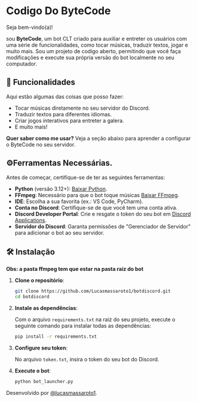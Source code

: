 # Codigo Do ByteCode
Seja bem-vindo(a)!

sou **ByteCode**, um bot CLT criado para auxiliar e entreter os usuários com uma série de funcionalidades, como tocar músicas, traduzir textos, jogar e muito mais.
Sou um projeto de codigo aberto, permitindo que você faça modificações  e execute sua própria versão do bot localmente no seu computador.

## 🚀 Funcionalidades
Aqui estão algumas das coisas que posso fazer:
- Tocar músicas diretamente no seu servidor do Discord.
- Traduzir textos para diferentes idiomas.
- Criar jogos interativos para entreter a galera.
- E muito mais!

**Quer saber como me usar?** Veja a seção abaixo para aprender a configurar o ByteCode no seu servidor.

## ⚙️Ferramentas Necessárias.
Antes de começar, certifique-se de ter as seguintes ferramentas:
- **Python** (versão 3.12+): [Baixar Python](https://www.python.org/downloads/).
- **FFmpeg**: Necessário para que o bot toque músicas [Baixar FFmpeg](https://www.ffmpeg.org/download.html).
- **IDE**: Escolha a sua favorita (ex.: VS Code, PyCharm).
- **Conta no Discord**: Certifique-se de que você tem uma conta ativa.
- **Discord Developer Portal**: Crie e resgate o token do seu bot em [Discord Applications](https://discord.com/developers/applications).
- **Servidor do Discord**: Garanta permissões de "Gerenciador de Servidor" para adicionar o bot ao seu servidor.

## 🛠️ Instalação

 **Obs: a pasta ffmpeg tem que estar na pasta raiz do bot**

1. **Clone o repositório**:

   ```bash
   git clone https://github.com/Lucasmassaroto1/botdiscord.git
   cd botdiscord
    ```
2. **Instale as dependências**:

   Com o arquivo `requirements.txt` na raiz do seu projeto, execute o seguinte comando para instalar todas as dependências:

   ```bash
   pip install -r requirements.txt
    ```
3. **Configure seu token**:

   No arquivo ``token.txt``, insira o token do seu bot do Discord.

1. **Execute o bot**:

   ```bash
   python bot_launcher.py
    ```
Desenvolvido por <a href="https://www.tiktok.com/@lucasmassaroto1">@lucasmassaroto1</a>.
